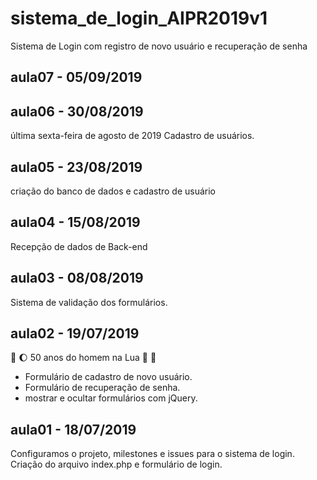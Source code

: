 # sistema_de_login_AIPR2019v1
Sistema de Login com registro de novo usuário e 
recuperação de senha

## aula07 - 05/09/2019


## aula06 - 30/08/2019
última sexta-feira de agosto de 2019
Cadastro de usuários.  

## aula05 - 23/08/2019
criação do banco de dados e cadastro de usuário

## aula04 - 15/08/2019
Recepção de dados de Back-end

## aula03 - 08/08/2019

Sistema de validação dos formulários.

## aula02 - 19/07/2019 
:rocket: :moon: 50 anos do homem na Lua 🌝 🌚

* Formulário de cadastro de novo usuário.
* Formulário de recuperação de senha.
* mostrar e ocultar formulários com jQuery.

## aula01 - 18/07/2019
Configuramos o projeto, milestones e issues para o sistema de login.
Criação do arquivo index.php e formulário de login.


